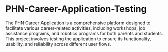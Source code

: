 # PHN-Career-Application-Testing
The PHN Career Application is a comprehensive platform designed to facilitate various career-related activities, including workshops, job assistance programs, and robotics programs for both parents and students. This project involves testing the application to ensure its functionality, usability, and reliability across different user flows.
